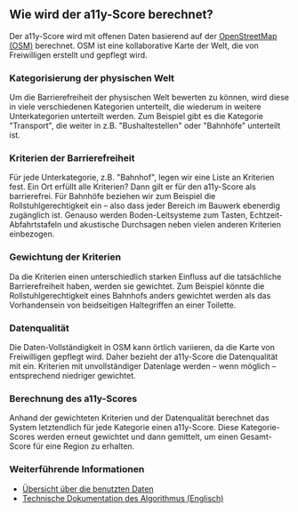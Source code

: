 ## Wie wird der a11y-Score berechnet?

Der a11y-Score wird mit offenen Daten basierend auf der [OpenStreetMap (OSM)](https://www.openstreetmap.org/) berechnet. OSM ist eine kollaborative Karte der Welt, die von Freiwilligen erstellt und gepflegt wird.

### Kategorisierung der physischen Welt

Um die Barrierefreiheit der physischen Welt bewerten zu können, wird diese in viele verschiedenen Kategorien unterteilt, die wiederum in weitere Unterkategorien unterteilt werden. Zum Beispiel gibt es die Kategorie "Transport", die weiter in z.B. "Bushaltestellen" oder "Bahnhöfe" unterteilt ist. 

### Kriterien der Barrierefreiheit

Für jede Unterkategorie, z.B. "Bahnhof", legen wir eine Liste an Kriterien fest. Ein Ort erfüllt alle Kriterien? Dann gilt er für den a11y-Score als barrierefrei. Für Bahnhöfe beziehen wir zum Beispiel die Rollstuhlgerechtigkeit ein – also dass jeder Bereich im Bauwerk ebenerdig zugänglich ist. Genauso werden Boden-Leitsysteme zum Tasten, Echtzeit-Abfahrtstafeln und akustische Durchsagen neben vielen anderen Kriterien einbezogen.

### Gewichtung der Kriterien

Da die Kriterien einen unterschiedlich starken Einfluss auf die tatsächliche Barrierefreiheit haben, werden sie gewichtet. Zum Beispiel könnte die Rollstuhlgerechtigkeit eines Bahnhofs anders gewichtet werden als das Vorhandensein von beidseitigen Haltegriffen an einer Toilette.

### Datenqualität

Die Daten-Vollständigkeit in OSM kann örtlich variieren, da die Karte von Freiwilligen gepflegt wird. Daher bezieht der a11y-Score die Datenqualität mit ein. Kriterien mit unvollständiger Datenlage werden – wenn möglich – entsprechend niedriger gewichtet.

### Berechnung des a11y-Scores

Anhand der gewichteten Kriterien und der Datenqualität berechnet das System letztendlich für jede Kategorie einen a11y-Score. Diese Kategorie-Scores werden erneut gewichtet und dann gemittelt, um einen Gesamt-Score für eine Region zu erhalten.

### Weiterführende Informationen

* [Übersicht über die benutzten Daten](/faqs/what-data-is-being-used)
* [Technische Dokumentation des Algorithmus (Englisch)](https://github.com/sozialhelden/a11yscore/blob/main/docs/index.md)
